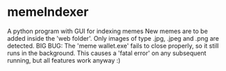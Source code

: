 # memeIndexer
A python program with GUI for indexing memes
New memes are to be added inside the 'web folder'. Only images of type .jpg, .jpeg and .png are detected.
BIG BUG:
The 'meme wallet.exe' fails to close properly, so it still runs in the background. This causes a 'fatal error' on any subsequent running, but all features work anyway :)
